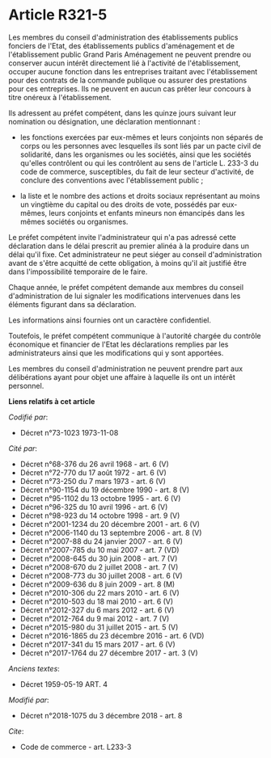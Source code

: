 # Article R321-5

Les membres du conseil d'administration des établissements publics fonciers de l'Etat, des établissements publics
d'aménagement et de l'établissement public Grand Paris Aménagement ne peuvent prendre ou conserver aucun intérêt directement
lié à l'activité de l'établissement, occuper aucune fonction dans les entreprises traitant avec l'établissement pour des
contrats de la commande publique ou assurer des prestations pour ces entreprises. Ils ne peuvent en aucun cas prêter leur
concours à titre onéreux à l'établissement.

Ils adressent au préfet compétent, dans les quinze jours suivant leur nomination ou désignation, une déclaration
mentionnant :

- les fonctions exercées par eux-mêmes et leurs conjoints non séparés de corps ou les personnes avec lesquelles ils sont liés
par un pacte civil de solidarité, dans les organismes ou les sociétés, ainsi que les sociétés qu'elles contrôlent ou qui les
contrôlent au sens de l'article L. 233-3 du code de commerce, susceptibles, du fait de leur secteur d'activité, de conclure
des conventions avec l'établissement public ;

- la liste et le nombre des actions et droits sociaux représentant au moins un vingtième du capital ou des droits de vote,
possédés par eux-mêmes, leurs conjoints et enfants mineurs non émancipés dans les mêmes sociétés ou organismes.

Le préfet compétent invite l'administrateur qui n'a pas adressé cette déclaration dans le délai prescrit au premier alinéa à
la produire dans un délai qu'il fixe. Cet administrateur ne peut siéger au conseil d'administration avant de s'être acquitté
de cette obligation, à moins qu'il ait justifié être dans l'impossibilité temporaire de le faire.

Chaque année, le préfet compétent demande aux membres du conseil d'administration de lui signaler les modifications
intervenues dans les éléments figurant dans sa déclaration.

Les informations ainsi fournies ont un caractère confidentiel.

Toutefois, le préfet compétent communique à l'autorité chargée du contrôle économique et financier de l'Etat les déclarations
remplies par les administrateurs ainsi que les modifications qui y sont apportées.

Les membres du conseil d'administration ne peuvent prendre part aux délibérations ayant pour objet une affaire à laquelle ils
ont un intérêt personnel.

**Liens relatifs à cet article**

_Codifié par_:

  - Décret n°73-1023 1973-11-08

_Cité par_:

  - Décret n°68-376 du 26 avril 1968 - art. 6 (V)
  - Décret n°72-770 du 17 août 1972 - art. 6 (V)
  - Décret n°73-250 du 7 mars 1973 - art. 6 (V)
  - Décret n°90-1154 du 19 décembre 1990 - art. 8 (V)
  - Décret n°95-1102 du 13 octobre 1995 - art. 6 (V)
  - Décret n°96-325 du 10 avril 1996 - art. 6 (V)
  - Décret n°98-923 du 14 octobre 1998 - art. 9 (V)
  - Décret n°2001-1234 du 20 décembre 2001 - art. 6 (V)
  - Décret n°2006-1140 du 13 septembre 2006 - art. 8 (V)
  - Décret n°2007-88 du 24 janvier 2007 - art. 6 (V)
  - Décret n°2007-785 du 10 mai 2007 - art. 7 (VD)
  - Décret n°2008-645 du 30 juin 2008 - art. 7 (V)
  - Décret n°2008-670 du 2 juillet 2008 - art. 7 (V)
  - Décret n°2008-773 du 30 juillet 2008 - art. 6 (V)
  - Décret n°2009-636 du 8 juin 2009 - art. 8 (M)
  - Décret n°2010-306 du 22 mars 2010 - art. 6 (V)
  - Décret n°2010-503 du 18 mai 2010 - art. 6 (V)
  - Décret n°2012-327  du 6 mars 2012 - art. 6 (V)
  - Décret n°2012-764 du 9 mai 2012 - art. 7 (V)
  - Décret n°2015-980 du 31 juillet 2015 - art. 5 (V)
  - Décret n°2016-1865 du 23 décembre 2016 - art. 6 (VD)
  - Décret n°2017-341 du 15 mars 2017 - art. 6 (V)
  - Décret n°2017-1764 du 27 décembre 2017 - art. 3 (V)

_Anciens textes_:

  - Décret  1959-05-19 ART. 4

_Modifié par_:

  - Décret n°2018-1075 du 3 décembre 2018 - art. 8

_Cite_:

  - Code de commerce - art. L233-3

